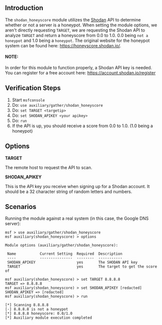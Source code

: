 ## Introduction
The `shodan_honeyscore` module utilizes the [Shodan](https://www.shodan.io/) API to determine whether or not a server is a honeypot.
When setting the module options, we aren't directly requesting `TARGET`, we are requesting the Shodan API to analyze `TARGET` and return a honeyscore from 0.0 to 1.0. 0.0 being `not a honeypot` and 1.0 being a `honeypot`. The original website for the honeypot system can be found here: https://honeyscore.shodan.io/.

#### NOTE:
In order for this module to function properly, a Shodan API key is needed. You can register for a free account here: https://account.shodan.io/register

## Verification Steps

  1. Start `msfconsole`
  2. Do: `use auxiliary/gather/shodan_honeyscore`
  3. Do: `set TARGET <targetip>`
  4. Do: `set SHODAN_APIKEY <your apikey>`
  5. Do: `run`
  6. If the API is up, you should receive a score from 0.0 to 1.0. (1.0 being a honeypot)

## Options

  **TARGET**

  The remote host to request the API to scan.

  **SHODAN_APIKEY**

  This is the API key you receive when signing up for a Shodan account. It should be a 32 character string of random letters and numbers.


## Scenarios

Running the module against a real system (in this case, the Google DNS server):

  ```
  msf > use auxiliary/gather/shodan_honeyscore
msf auxiliary(shodan_honeyscore) > options

Module options (auxiliary/gather/shodan_honeyscore):

   Name           Current Setting  Required  Description
   ----           ---------------  --------  -----------
   SHODAN_APIKEY                   yes       The SHODAN API key
   TARGET                          yes       The target to get the score of

msf auxiliary(shodan_honeyscore) > set TARGET 8.8.8.8
TARGET => 8.8.8.8
msf auxiliary(shodan_honeyscore) > set SHODAN_APIKEY [redacted]
SHODAN_APIKEY => [redacted]
msf auxiliary(shodan_honeyscore) > run

[*] Scanning 8.8.8.8
[-] 8.8.8.8 is not a honeypot
[*] 8.8.8.8 honeyscore: 0.0/1.0
[*] Auxiliary module execution completed
  ```
